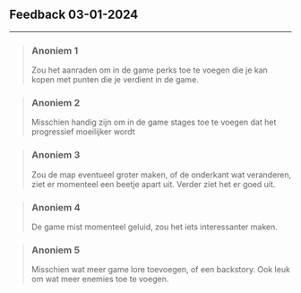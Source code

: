 ## Feedback 03-01-2024

--- 

> ### Anoniem 1
> Zou het aanraden om in de game perks toe te voegen die je kan kopen met punten die je verdient in de game.

> ### Anoniem 2
> Misschien handig zijn om in de game stages toe te voegen dat het progressief moeilijker wordt

> ### Anoniem 3
> Zou de map eventueel groter maken, of de onderkant wat veranderen, ziet er momenteel een beetje apart uit.
> Verder ziet het er goed uit.

> ### Anoniem 4
> De game mist momenteel geluid, zou het iets interessanter maken.

> ### Anoniem 5
> Misschien wat meer game lore toevoegen, of een backstory.
> Ook leuk om wat meer enemies toe te voegen.
